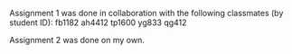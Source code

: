 Assignment 1 was done in collaboration with the following classmates (by student ID):
fb1182
ah4412
tp1600
yg833
qg412


Assignment 2 was done on my own.
